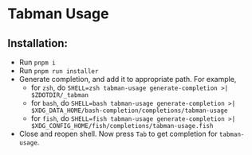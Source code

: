 # Tabman Usage

## Installation:

- Run `pnpm i`
- Run `pnpm run installer`
- Generate completion, and add it to appropriate path. For example,
  - for `zsh`, do `SHELL=zsh tabman-usage generate-completion >| $ZDOTDIR/_tabman`
  - for `bash`, do `SHELL=bash tabman-usage generate-completion >| $XDG_DATA_HOME/bash-completion/completions/tabman-usage`
  - for `fish`, do `SHELL=fish tabman-usage generate-completion >| $XDG_CONFIG_HOME/fish/completions/tabman-usage.fish`
- Close and reopen shell. Now press `Tab` to get completion for `tabman-usage`.
